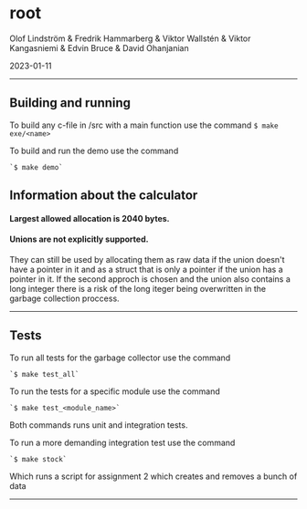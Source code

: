 # root

Olof Lindström & Fredrik Hammarberg & Viktor Wallstén & Viktor Kangasniemi & Edvin Bruce & David Ohanjanian

2023-01-11

---

## Building and running

To build any c-file in /src with a main function use the command
  `$ make exe/<name>`

To build and run the demo use the command

	`$ make demo`

## Information about the calculator
#### Largest allowed allocation is 2040 bytes.
#### Unions are not explicitly supported.
They can still be used by allocating them as raw data if the union doesn't have a pointer in it and as a struct 
that is only a pointer if the union has a pointer in it. If the second approch is chosen and the union also contains
a long integer there is a risk of the long iteger being overwritten in the garbage collection proccess.

---

##  Tests

To run all tests for the garbage collector use the command

	`$ make test_all`
  
To run the tests for a specific module use the command

	`$ make test_<module_name>`

Both commands runs unit and integration tests.

To run a more demanding integration test use the command

	`$ make stock`
	
Which runs a script for assignment 2 which creates and removes a bunch of data

---
